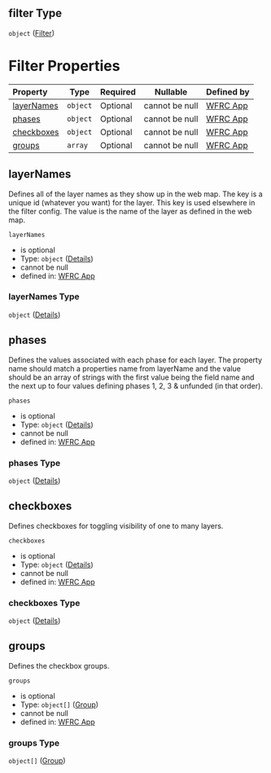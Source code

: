 ## filter Type

`object` ([Filter](config-properties-map-infos-map-info-properties-filter.md))

# Filter Properties

| Property                  | Type     | Required | Nullable       | Defined by                                                                                                                                                                                                                                  |
| :------------------------ | -------- | -------- | -------------- | :------------------------------------------------------------------------------------------------------------------------------------------------------------------------------------------------------------------------------------------ |
| [layerNames](#layerNames) | `object` | Optional | cannot be null | [WFRC App](config-properties-map-infos-map-info-properties-filter-properties-layernames.md "https&#x3A;//wfrc.org/wasatch-choice-map/config.schema.json#/properties/mapInfos/additionalProperties/properties/filter/properties/layerNames") |
| [phases](#phases)         | `object` | Optional | cannot be null | [WFRC App](config-properties-map-infos-map-info-properties-filter-properties-phases.md "https&#x3A;//wfrc.org/wasatch-choice-map/config.schema.json#/properties/mapInfos/additionalProperties/properties/filter/properties/phases")         |
| [checkboxes](#checkboxes) | `object` | Optional | cannot be null | [WFRC App](config-properties-map-infos-map-info-properties-filter-properties-checkboxes.md "https&#x3A;//wfrc.org/wasatch-choice-map/config.schema.json#/properties/mapInfos/additionalProperties/properties/filter/properties/checkboxes") |
| [groups](#groups)         | `array`  | Optional | cannot be null | [WFRC App](config-properties-map-infos-map-info-properties-filter-properties-groups.md "https&#x3A;//wfrc.org/wasatch-choice-map/config.schema.json#/properties/mapInfos/additionalProperties/properties/filter/properties/groups")         |

## layerNames

Defines all of the layer names as they show up in the web map. The key is a unique id (whatever you want) for the layer. This key is used elsewhere in the filter config. The value is the name of the layer as defined in the web map.


`layerNames`

-   is optional
-   Type: `object` ([Details](config-properties-map-infos-map-info-properties-filter-properties-layernames.md))
-   cannot be null
-   defined in: [WFRC App](config-properties-map-infos-map-info-properties-filter-properties-layernames.md "https&#x3A;//wfrc.org/wasatch-choice-map/config.schema.json#/properties/mapInfos/additionalProperties/properties/filter/properties/layerNames")

### layerNames Type

`object` ([Details](config-properties-map-infos-map-info-properties-filter-properties-layernames.md))

## phases

Defines the values associated with each phase for each layer. The property name should match a properties name from layerName and the value should be an array of strings with the first value being the field name and the next up to four values defining phases 1, 2, 3 & unfunded (in that order).


`phases`

-   is optional
-   Type: `object` ([Details](config-properties-map-infos-map-info-properties-filter-properties-phases.md))
-   cannot be null
-   defined in: [WFRC App](config-properties-map-infos-map-info-properties-filter-properties-phases.md "https&#x3A;//wfrc.org/wasatch-choice-map/config.schema.json#/properties/mapInfos/additionalProperties/properties/filter/properties/phases")

### phases Type

`object` ([Details](config-properties-map-infos-map-info-properties-filter-properties-phases.md))

## checkboxes

Defines checkboxes for toggling visibility of one to many layers.


`checkboxes`

-   is optional
-   Type: `object` ([Details](config-properties-map-infos-map-info-properties-filter-properties-checkboxes.md))
-   cannot be null
-   defined in: [WFRC App](config-properties-map-infos-map-info-properties-filter-properties-checkboxes.md "https&#x3A;//wfrc.org/wasatch-choice-map/config.schema.json#/properties/mapInfos/additionalProperties/properties/filter/properties/checkboxes")

### checkboxes Type

`object` ([Details](config-properties-map-infos-map-info-properties-filter-properties-checkboxes.md))

## groups

Defines the checkbox groups.


`groups`

-   is optional
-   Type: `object[]` ([Group](config-properties-map-infos-map-info-properties-filter-properties-groups-group.md))
-   cannot be null
-   defined in: [WFRC App](config-properties-map-infos-map-info-properties-filter-properties-groups.md "https&#x3A;//wfrc.org/wasatch-choice-map/config.schema.json#/properties/mapInfos/additionalProperties/properties/filter/properties/groups")

### groups Type

`object[]` ([Group](config-properties-map-infos-map-info-properties-filter-properties-groups-group.md))
